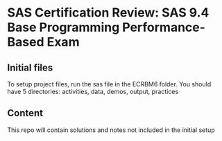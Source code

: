 # SAS Certification Review: SAS 9.4 Base Programming Performance-Based Exam
## Initial files
To setup project files, run the sas file in the ECRBM6 folder. You should have 5 directories: activities, data, demos, output, practices

## Content
This repo will contain solutions and notes not included in the initial setup
